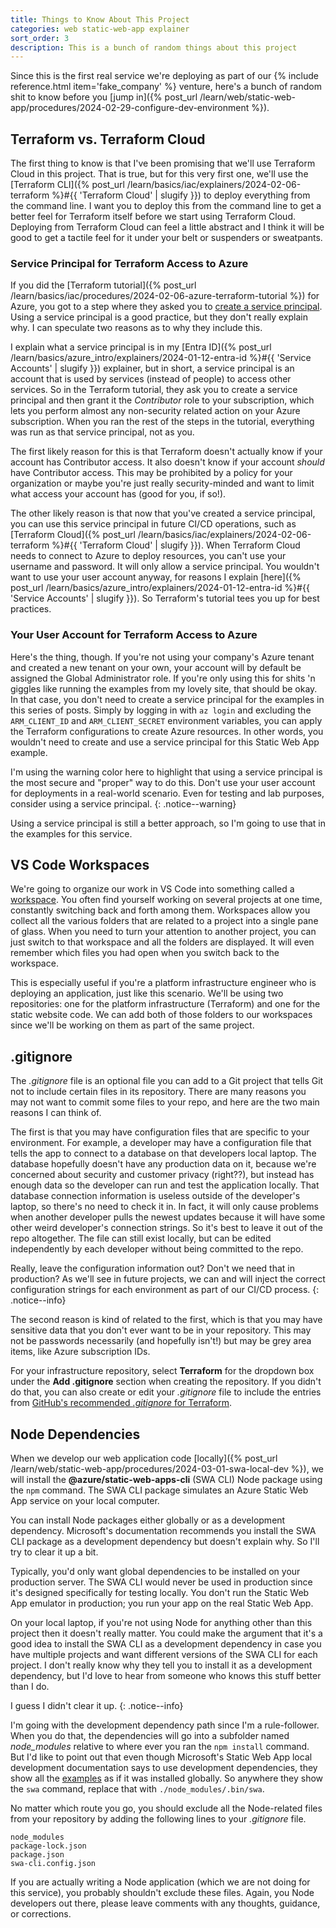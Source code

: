 ```yaml
---
title: Things to Know About This Project
categories: web static-web-app explainer
sort_order: 3
description: This is a bunch of random things about this project
---
```

Since this is the first real service we're deploying as part of our {% include reference.html item='fake_company' %} venture, here's a bunch of random shit to know before you [jump in]({% post_url /learn/web/static-web-app/procedures/2024-02-29-configure-dev-environment %}).<!--more-->

## Terraform vs. Terraform Cloud

The first thing to know is that I've been promising that we'll use Terraform Cloud in this project. That is true, but for this very first one, we'll use the [Terraform CLI]({% post_url /learn/basics/iac/explainers/2024-02-06-terraform %}#{{ 'Terraform Cloud' | slugify }}) to deploy everything from the command line. I want you to deploy this from the command line to get a better feel for Terraform itself before we start using Terraform Cloud. Deploying from Terraform Cloud can feel a little abstract and I think it will be good to get a tactile feel for it under your belt or suspenders or sweatpants.

### Service Principal for Terraform Access to Azure

If you did the [Terraform tutorial]({% post_url /learn/basics/iac/procedures/2024-02-06-azure-terraform-tutorial %}) for Azure, you got to a step where they asked you to [create a service principal](https://developer.hashicorp.com/terraform/tutorials/azure-get-started/azure-build#create-a-service-principal). Using a service principal is a good practice, but they don't really explain why. I can speculate two reasons as to why they include this.

I explain what a service principal is in my [Entra ID]({% post_url /learn/basics/azure_intro/explainers/2024-01-12-entra-id %}#{{ 'Service Accounts' | slugify }}) explainer, but in short, a service principal is an account that is used by services (instead of people) to access other services. So in the Terraform tutorial, they ask you to create a service principal and then grant it the *Contributor* role to your subscription, which lets you perform almost any non-security related action on your Azure subscription. When you ran the rest of the steps in the tutorial, everything was run as that service principal, not as you.

The first likely reason for this is that Terraform doesn't actually know if your account has Contributor access. It also doesn't know if your account *should* have Contributor access. This may be prohibited by a policy for your organization or maybe you're just really security-minded and want to limit what access your account has (good for you, if so!).

The other likely reason is that now that you've created a service principal, you can use this service principal in future CI/CD operations, such as [Terraform Cloud]({% post_url /learn/basics/iac/explainers/2024-02-06-terraform %}#{{ 'Terraform Cloud' | slugify }}). When Terraform Cloud needs to connect to Azure to deploy resources, you can't use your username and password. It will only allow a service principal. You wouldn't want to use your user account anyway, for reasons I explain [here]({% post_url /learn/basics/azure_intro/explainers/2024-01-12-entra-id %}#{{ 'Service Accounts' | slugify }}). So Terraform's tutorial tees you up for best practices.

### Your User Account for Terraform Access to Azure

Here's the thing, though. If you're not using your company's Azure tenant and created a new tenant on your own, your account will by default be assigned the Global Administrator role. If you're only using this for shits 'n giggles like running the examples from my lovely site, that should be okay. In that case, you don't need to create a service principal for the examples in this series of posts. Simply by logging in with `az login` and excluding the `ARM_CLIENT_ID` and `ARM_CLIENT_SECRET` environment variables, you can apply the Terraform configurations to create Azure resources. In other words, you wouldn't need to create and use a service principal for this Static Web App example.

I'm using the warning color here to highlight that using a service principal is the most secure and "proper" way to do this. Don't use your user account for deployments in a real-world scenario. Even for testing and lab purposes, consider using a service principal.
{: .notice--warning}

Using a service principal is still a better approach, so I'm going to use that in the examples for this service.

## VS Code Workspaces

We're going to organize our work in VS Code into something called a [workspace](https://code.visualstudio.com/docs/editor/workspaces). You often find yourself working on several projects at one time, constantly switching back and forth among them. Workspaces allow you collect all the various folders that are related to a project into a single pane of glass. When you need to turn your attention to another project, you can just switch to that workspace and all the folders are displayed. It will even remember which files you had open when you switch back to the workspace.

This is especially useful if you're a platform infrastructure engineer who is deploying an application, just like this scenario. We'll be using two repositories: one for the platform infrastructure (Terraform) and one for the static website code. We can add both of those folders to our workspaces since we'll be working on them as part of the same project.

## .gitignore

The *.gitignore* file is an optional file you can add to a Git project that tells Git not to include certain files in its repository. There are many reasons you may not want to commit some files to your repo, and here are the two main reasons I can think of.

The first is that you may have configuration files that are specific to your environment. For example, a developer may have a configuration file that tells the app to connect to a database on that developers local laptop. The database hopefully doesn't have any production data on it, because we're concerned about security and customer privacy (right??), but instead has enough data so the developer can run and test the application locally. That database connection information is useless outside of the developer's laptop, so there's no need to check it in. In fact, it will only cause problems when another developer pulls the newest updates because it will have some other weird developer's connection strings. So it's best to leave it out of the repo altogether. The file can still exist locally, but can be edited independently by each developer without being committed to the repo.

Really, leave the configuration information out? Don't we need that in production? As we'll see in future projects, we can and will inject the correct configuration strings for each environment as part of our CI/CD process.
{: .notice--info}

The second reason is kind of related to the first, which is that you may have sensitive data that you don't ever want to be in your repository. This may not be passwords necessarily (and hopefully isn't!) but may be grey area items, like Azure subscription IDs.

For your infrastructure repository, select **Terraform** for the dropdown box under the **Add .gitignore** section when creating the repository. If you didn't do that, you can also create or edit your *.gitignore* file to include the entries from [GitHub's recommended *.gitignore* for Terraform](https://github.com/github/gitignore/blob/main/Terraform.gitignore).

## Node Dependencies

When we develop our web application code [locally]({% post_url /learn/web/static-web-app/procedures/2024-03-01-swa-local-dev %}), we will install the **@azure/static-web-apps-cli** (SWA CLI) Node package using the `npm` command. The SWA CLI package simulates an Azure Static Web App service on your local computer.

You can install Node packages either globally or as a development dependency. Microsoft's documentation recommends you install the SWA CLI package as a development dependency but doesn't explain why. So I'll try to clear it up a bit.

Typically, you'd only want global dependencies to be installed on your production server. The SWA CLI would never be used in production since it's designed specifically for testing locally. You don't run the Static Web App emulator in production; you run your app on the real Static Web App.

On your local laptop, if you're not using Node for anything other than this project then it doesn't really matter. You could make the argument that it's a good idea to install the SWA CLI as a development dependency in case you have multiple projects and want different versions of the SWA CLI for each project. I don't really know why they tell you to install it as a development dependency, but I'd love to hear from someone who knows this stuff better than I do.

I guess I didn't clear it up.
{: .notice--info}

I'm going with the development dependency path since I'm a rule-follower. When you do that, the dependencies will go into a subfolder named *node_modules* relative to where ever you ran the `npm install` command. But I'd like to point out that even though Microsoft's Static Web App local development documentation says to use development dependencies, they show all the [examples](https://learn.microsoft.com/en-us/azure/static-web-apps/local-development#get-started) as if it was installed globally. So anywhere they show the `swa` command, replace that with `./node_modules/.bin/swa`.

No matter which route you go, you should exclude all the Node-related files from your repository by adding the following lines to your *.gitignore* file.

```
node_modules
package-lock.json
package.json
swa-cli.config.json
```

If you are actually writing a Node application (which we are not doing for this service), you probably shouldn't exclude these files. Again, you Node developers out there, please leave comments with any thoughts, guidance, or corrections.
